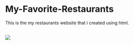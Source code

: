 # My-Favorite-Restaurants

This is the my restaurants website that i created using html.

<br>

<img src="https://github.com/DelvonRH/My-Favorite-Restaurants/blob/main/Website-Demo#2.gif">
